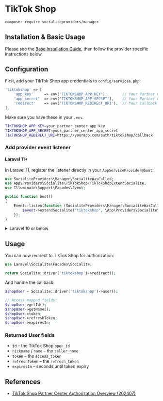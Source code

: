 # TikTok Shop

```bash
composer require socialiteproviders/manager
```

## Installation & Basic Usage

Please see the [Base Installation Guide](https://socialiteproviders.com/usage/), then follow the provider specific instructions below.

## Configuration

First, add your TikTok Shop app credentials to `config/services.php`:

```php
'tiktokshop' => [
    'app_key'     => env('TIKTOKSHOP_APP_KEY'),       // Your Partner Center App Key
    'app_secret'  => env('TIKTOKSHOP_APP_SECRET'),    // Your Partner Center App Secret
    'redirect'    => env('TIKTOKSHOP_REDIRECT_URI'),  // Your callback URI
],
```

Make sure you have these in your `.env`:

```bash
TIKTOKSHOP_APP_KEY=your_partner_center_app_key
TIKTOKSHOP_APP_SECRET=your_partner_center_app_secret
TIKTOKSHOP_REDIRECT_URI=https://yourapp.com/auth/tiktokshop/callback
```

### Add provider event listener

#### Laravel 11+

In Laravel 11, register the listener directly in your `AppServiceProvider@boot`:

```php
use SocialiteProviders\Manager\SocialiteWasCalled;
use App\Providers\Socialite\TikTokShop\TikTokShopExtendSocialite;
use Illuminate\Support\Facades\Event;

public function boot()
{
    Event::listen(function (SocialiteProviders\Manager\SocialiteWasCalled $event) {
        $event->extendSocialite('tiktokshop', \App\Providers\Socialite\TikTokShop\Provider::class);
    });
}
```

<details>
<summary>Laravel 10 or below</summary>

Configure the package’s listener in `app/Providers/EventServiceProvider.php`:

```php
protected $listen = [
    \SocialiteProviders\Manager\SocialiteWasCalled::class => [
        \App\Providers\Socialite\TikTokShop\TikTokShopExtendSocialite::class.'@handle',
    ],
];
```

</details>

## Usage

You can now redirect to TikTok Shop for authorization:

```php
use Laravel\Socialite\Facades\Socialite;

return Socialite::driver('tiktokshop')->redirect();
```

And handle the callback:

```php
$shopUser = Socialite::driver('tiktokshop')->user();

// Access mapped fields:
$shopUser->getId();
$shopUser->getName();
$shopUser->token;
$shopUser->refreshToken;
$shopUser->expiresIn;
```

### Returned User fields

* `id`              – the TikTok Shop `open_id`
* `nickname` / `name` – the `seller_name`
* `token`           – the `access_token`
* `refreshToken`    – the `refresh_token`
* `expiresIn`       – seconds until token expiry

## References

* [TikTok Shop Partner Center Authorization Overview (202407)](https://partner.tiktokshop.com/docv2/page/678e3a3292b0f40314a92d75)
